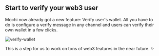 ## Start to verify your web3 user

Mochi now already got a new feature: Verify user's wallet. All you have to do is configure a verify message in any channel and users can verify their own wallet in a few clicks.

![verify-wallet](https://user-images.githubusercontent.com/30283022/169641295-e8f5777a-5a70-41fb-85c3-b91b3bd152f7.png)

This is a step for us to work on tons of web3 features in the near future. ✨
